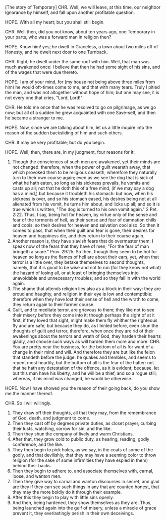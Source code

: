 [The story of Temporary]
CHR. Well, we will leave, at this time, our neighbor Ignorance by himself, and fall upon another profitable question.

HOPE. With all my heart; but you shall still begin.

CHR. Well then, did you not know, about ten years ago, one Temporary in your parts, who was a forward man in religion then?

HOPE. Know him! yes; he dwelt in Graceless, a town about two miles off of Honesty, and he dwelt next door to one Turnback.

CHR. Right; he dwelt under the same roof with him. Well, that man was much awakened once: I believe that then he had some sight of his sins, and of the wages that were due thereto.

HOPE. I am of your mind, for (my house not being above three miles from him) he would oft-times come to me, and that with many tears. Truly I pitied the man, and was not altogether without hope of him; but one may see, it is not every one that cries, "Lord, Lord!"

CHR. He told me once that he was resolved to go on pilgrimage, as we go now; but all of a sudden he grew acquainted with one Save-self, and then he became a stranger to me.

HOPE. Now, since we are talking about him, let us a little inquire into the reason of the sudden backsliding of him and such others.

CHR. It may be very profitable; but do you begin.

HOPE. Well, then, there are, in my judgment, four reasons for it:

1. Though the consciences of such men are awakened, yet their minds are not changed: therefore, when the power of guilt weareth away, that which provoked them to be religious ceaseth; wherefore they naturally turn to their own course again; even as we see the dog that is sick of what he hath eaten, so long as his sickness prevails, he vomits and casts up all; not that he doth this of a free mind, (if we may say a dog has a mind,) but because it troubleth his stomach: but now, when his sickness is over, and so his stomach eased, his desires being not at all alienated from his vomit, he turns him about, and licks up all; and so it is true which is written, "The dog is turned to his own vomit again." 2 Pet. 2:22. Thus, I say, being hot for heaven, by virtue only of the sense and fear of the torments of hell, as their sense and fear of damnation chills and cools, so their desires for heaven and salvation cool also. So then it comes to pass, that when their guilt and fear is gone, their desires for heaven and happiness die, and they return to their course again.
2. Another reason is, they have slavish fears that do overmaster them: I speak now of the fears that they have of men; "For the fear of man bringeth a snare." Prov. 29:25. So then, though they seem to be hot for heaven so long as the flames of hell are about their ears, yet, when that terror is a little over, they betake themselves to second thoughts, namely, that it is good to be wise and not to run (for they know not what) the hazard of losing all, or at least of bringing themselves into unavoidable and unnecessary troubles; and so they fall in with the world again.
3. The shame that attends religion lies also as a block in their way: they are proud and haughty, and religion in their eye is low and contemptible: therefore when they have lost their sense of hell and the wrath to come, they return again to their former course.
4. Guilt, and to meditate terror, are grievous to them; they like not to see their misery before they come into it; though perhaps the sight of at it first, if they loved that sight, might make them fly whither the righteous fly and are safe; but because they do, as I hinted before, even shun the thoughts of guilt and terror, therefore, when once they are rid of their awakenings about the terrors and wrath of God, they harden their hearts gladly, and choose such ways as will harden them more and more.
CHR. You are pretty near the business, for the bottom of all is for want of a change in their mind and will. And therefore they are but like the felon that standeth before the judge: he quakes and trembles, and seems to repent most heartily, but the bottom of all is the fear of the halter: not that he hath any detestation of the offence, as it is evident; because, let but this man have his liberty, and he will be a thief, and so a rogue still; whereas, if his mind was changed, he would be otherwise.

HOPE. Now I have showed you the reason of their going back, do you show me the manner thereof.

CHR. So I will willingly.

1. They draw off their thoughts, all that they may, from the remembrance of God, death, and judgment to come.
2. Then they cast off by degrees private duties, as closet prayer, curbing their lusts, watching, sorrow for sin, and the like.
3. Then they shun the company of lively and warm Christians.
4. After that, they grow cold to public duty, as hearing, reading, godly conference, and the like.
5. They then begin to pick holes, as we say, in the coats of some of the godly, and that devilishly, that they may have a seeming color to throw religion (for the sake of some infirmities they have espied in them) behind their backs.
6. Then they begin to adhere to, and associate themselves with, carnal, loose, and wanton men.
7. Then they give way to carnal and wanton discourses in secret; and glad are they if they can see such things in any that are counted honest, that they may the more boldly do it through their example.
8. After this they begin to play with little sins openly.
9. And then, being hardened, they show themselves as they are. Thus, being launched again into the gulf of misery, unless a miracle of grace prevent it, they everlastingly perish in their own deceivings.
